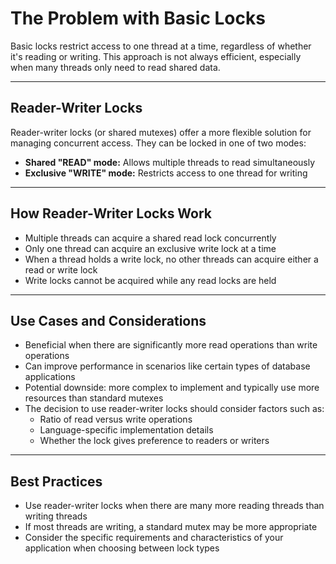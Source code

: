 
# The Problem with Basic Locks
Basic locks restrict access to one thread at a time, regardless of whether it's reading or writing. This approach is not always efficient, especially when many threads only need to read shared data.

---

## Reader-Writer Locks
Reader-writer locks (or shared mutexes) offer a more flexible solution for managing concurrent access. They can be locked in one of two modes:
- **Shared "READ" mode:** Allows multiple threads to read simultaneously
- **Exclusive "WRITE" mode:** Restricts access to one thread for writing

---

## How Reader-Writer Locks Work
- Multiple threads can acquire a shared read lock concurrently
- Only one thread can acquire an exclusive write lock at a time
- When a thread holds a write lock, no other threads can acquire either a read or write lock
- Write locks cannot be acquired while any read locks are held

---

## Use Cases and Considerations
- Beneficial when there are significantly more read operations than write operations
- Can improve performance in scenarios like certain types of database applications
- Potential downside: more complex to implement and typically use more resources than standard mutexes
- The decision to use reader-writer locks should consider factors such as:
	- Ratio of read versus write operations
	- Language-specific implementation details
	- Whether the lock gives preference to readers or writers

---

## Best Practices
- Use reader-writer locks when there are many more reading threads than writing threads
- If most threads are writing, a standard mutex may be more appropriate
- Consider the specific requirements and characteristics of your application when choosing between lock types